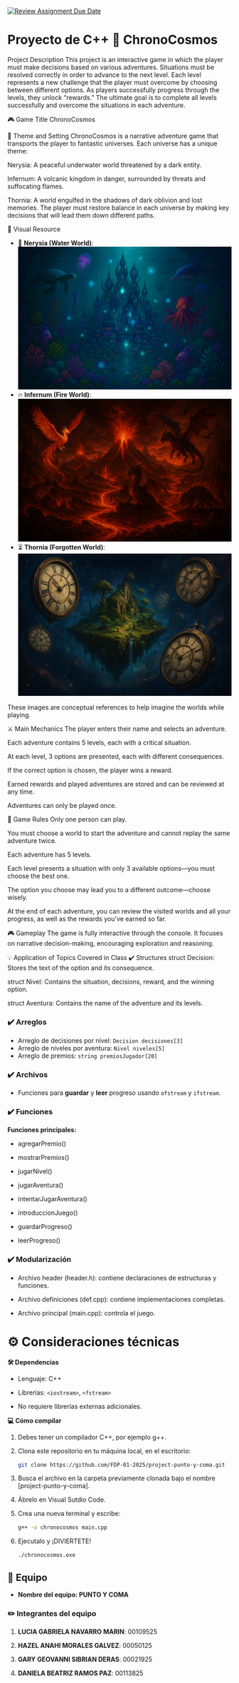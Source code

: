 [![Review Assignment Due Date](https://classroom.github.com/assets/deadline-readme-button-22041afd0340ce965d47ae6ef1cefeee28c7c493a6346c4f15d667ab976d596c.svg)](https://classroom.github.com/a/mi1WNrHU)
# Proyecto de C++ 🌌 ChronoCosmos

Project Description
This project is an interactive game in which the player must make decisions based on various adventures. Situations must be resolved correctly in order to advance to the next level. Each level represents a new challenge that the player must overcome by choosing between different options. As players successfully progress through the levels, they unlock “rewards.” The ultimate goal is to complete all levels successfully and overcome the situations in each adventure.

🎮 Game Title
ChronoCosmos

🌟 Theme and Setting
ChronoCosmos is a narrative adventure game that transports the player to fantastic universes. Each universe has a unique theme:

Nerysia: A peaceful underwater world threatened by a dark entity.

Infernum: A volcanic kingdom in danger, surrounded by threats and suffocating flames.

Thornia: A world engulfed in the shadows of dark oblivion and lost memories. The player must restore balance in each universe by making key decisions that will lead them down different paths.

📸 Visual Resource


- 🌊 **Nerysia (Water World)**: ![Nerysia](resources/nerysia1.png)
- 🔥 **Infernum (Fire World)**: ![Infernum](resources/infernum2.png)
- ⏳ **Thornia (Forgotten World)**: ![Thornia](resources/thornia1.png)

These images are conceptual references to help imagine the worlds while playing.

⚔️ Main Mechanics
The player enters their name and selects an adventure.

Each adventure contains 5 levels, each with a critical situation.

At each level, 3 options are presented, each with different consequences.

If the correct option is chosen, the player wins a reward.

Earned rewards and played adventures are stored and can be reviewed at any time.

Adventures can only be played once.

📄 Game Rules
Only one person can play.

You must choose a world to start the adventure and cannot replay the same adventure twice.

Each adventure has 5 levels.

Each level presents a situation with only 3 available options—you must choose the best one.

The option you choose may lead you to a different outcome—choose wisely.

At the end of each adventure, you can review the visited worlds and all your progress, as well as the rewards you've earned so far.

🎮 Gameplay
The game is fully interactive through the console. It focuses on narrative decision-making, encouraging exploration and reasoning.

💡 Application of Topics Covered in Class
✔️ Structures
struct Decision: Stores the text of the option and its consequence.

struct Nivel: Contains the situation, decisions, reward, and the winning option.

struct Aventura: Contains the name of the adventure and its levels.

### ✔️ Arreglos
- Arreglo de decisiones por nivel: `Decision decisiones[3]`
- Arreglo de niveles por aventura: `Nivel niveles[5]`
- Arreglo de premios: `string premiosJugador[20]`

### ✔️ Archivos
- Funciones para **guardar** y **leer** progreso usando `ofstream` y `ifstream`.

### ✔️ Funciones

**Funciones principales:**

- agregarPremio()

- mostrarPremios()

- jugarNivel()

- jugarAventura()

- intentarJugarAventura()

- introduccionJuego()

- guardarProgreso()

- leerProgreso()

### ✔️ Modularización

- Archivo header (header.h): contiene declaraciones de estructuras y funciones.

- Archivo definiciones (def.cpp): contiene implementaciones completas.

- Archivo principal (main.cpp): controla el juego.

# ⚙️ Consideraciones técnicas

**🛠️ Dependencias**

- Lenguaje: C++

- Librerías: `<iostream>`, `<fstream>`

- No requiere librerías externas adicionales.

**💻 Cómo compilar**

1. Debes tener un compilador C++, por ejemplo g++.

2. Clona este repositorio en tu máquina local, en el escritorio:
   ```bash
   git clone https://github.com/FDP-01-2025/project-punto-y-coma.git

3. Busca el archivo en la carpeta previamente clonada bajo el nombre [project-punto-y-coma].

4. Ábrelo en Visual Sutdio Code.

5. Crea una nueva terminal y escribe:
   ```bash
   g++ -o chronocosmos main.cpp

6. Ejecutalo y ¡DIVIERTETE!
   ```bash
   ./chronocosmos.exe

## 🔨 Equipo

- **Nombre del equipo: PUNTO Y COMA** 

### ✏️ Integrantes del equipo

1. **LUCIA GABRIELA NAVARRO MARIN**: 00109525

2. **HAZEL ANAHI MORALES GALVEZ**: 00050125
   
3. **GARY GEOVANNI SIBRIAN DERAS**: 00021925

4. **DANIELA BEATRIZ RAMOS PAZ**: 00113825

